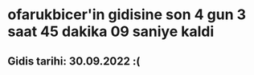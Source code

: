 # ofarukbicer'in gidisine son 4 gun 3 saat 45 dakika 09 saniye kaldi

## Gidis tarihi: 30.09.2022 :(